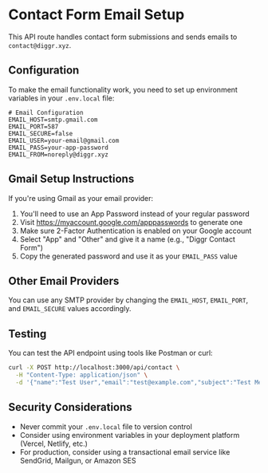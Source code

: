 # Contact Form Email Setup

This API route handles contact form submissions and sends emails to `contact@diggr.xyz`.

## Configuration

To make the email functionality work, you need to set up environment variables in your `.env.local` file:

```
# Email Configuration
EMAIL_HOST=smtp.gmail.com
EMAIL_PORT=587
EMAIL_SECURE=false
EMAIL_USER=your-email@gmail.com
EMAIL_PASS=your-app-password
EMAIL_FROM=noreply@diggr.xyz
```

## Gmail Setup Instructions

If you're using Gmail as your email provider:

1. You'll need to use an App Password instead of your regular password
2. Visit https://myaccount.google.com/apppasswords to generate one
3. Make sure 2-Factor Authentication is enabled on your Google account
4. Select "App" and "Other" and give it a name (e.g., "Diggr Contact Form")
5. Copy the generated password and use it as your `EMAIL_PASS` value

## Other Email Providers

You can use any SMTP provider by changing the `EMAIL_HOST`, `EMAIL_PORT`, and `EMAIL_SECURE` values accordingly.

## Testing

You can test the API endpoint using tools like Postman or curl:

```bash
curl -X POST http://localhost:3000/api/contact \
  -H "Content-Type: application/json" \
  -d '{"name":"Test User","email":"test@example.com","subject":"Test Message","message":"This is a test message"}'
```

## Security Considerations

- Never commit your `.env.local` file to version control
- Consider using environment variables in your deployment platform (Vercel, Netlify, etc.)
- For production, consider using a transactional email service like SendGrid, Mailgun, or Amazon SES 